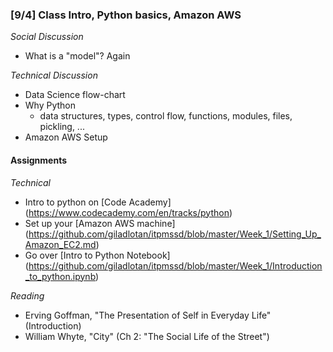 ### [9/4] Class Intro, Python basics, Amazon AWS

_Social Discussion_
- What is a "model"? Again

_Technical Discussion_
- Data Science flow-chart
- Why Python
    - data structures, types, control flow, functions, modules, files, pickling, ...
- Amazon AWS Setup

#### Assignments

_Technical_
- Intro to python on [Code Academy] (https://www.codecademy.com/en/tracks/python)
- Set up your [Amazon AWS machine] (https://github.com/giladlotan/itpmssd/blob/master/Week_1/Setting_Up_Amazon_EC2.md)
- Go over [Intro to Python Notebook] (https://github.com/giladlotan/itpmssd/blob/master/Week_1/Introduction_to_python.ipynb)

_Reading_
- Erving Goffman, "The Presentation of Self in Everyday Life" (Introduction)
- William Whyte, "City" (Ch 2: "The Social Life of the Street")

